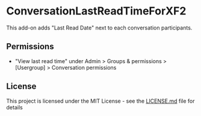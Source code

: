 # ConversationLastReadTimeForXF2

This add-on adds "Last Read Date" next to each conversation participants.

## Permissions
- "View last read time" under Admin > Groups & permissions > [Usergroup] > Conversation permissions

## License
This project is licensed under the MIT License - see the [LICENSE.md](LICENSE.md) file for details